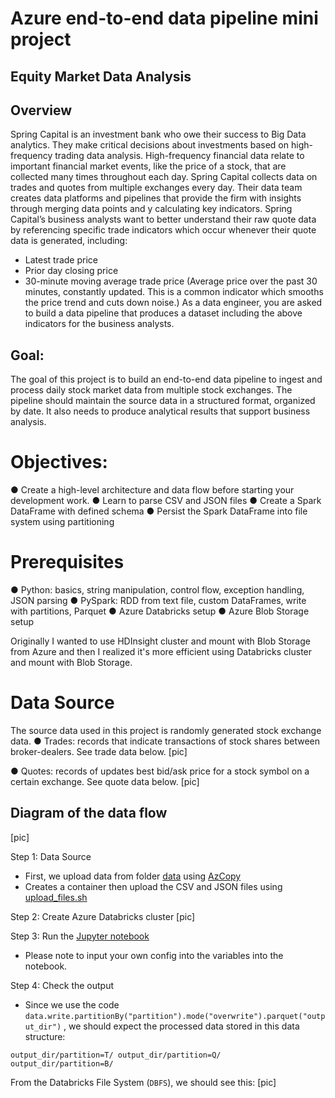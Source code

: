 # Azure end-to-end data pipeline mini project

## Equity Market Data Analysis

## Overview
Spring Capital is an investment bank who owe their success to Big Data analytics. They make critical decisions about investments based on high-frequency trading data analysis. High-frequency financial data relate to important financial market events, like the price of a stock, that are collected many times throughout each day.
Spring Capital collects data on trades and quotes from multiple exchanges every day. Their data team creates data platforms and pipelines that provide the firm with insights through merging data points and y calculating key indicators. Spring Capital’s business analysts want to better understand their raw quote data by referencing specific trade indicators which occur whenever their quote data is generated, including:
- Latest trade price
- Prior day closing price
- 30-minute moving average trade price (Average price over the past 30 minutes,
constantly updated. This is a common indicator which smooths the price trend and cuts down noise.)
As a data engineer, you are asked to build a data pipeline that produces a dataset including the above indicators for the business analysts.

## Goal:
The goal of this project is to build an end-to-end data pipeline to ingest and process daily stock market data from multiple stock exchanges. The pipeline should maintain the source data in a structured format, organized by date. It also needs to produce analytical results that support business analysis.

# Objectives:
● Create a high-level architecture and data flow before starting your development work.
● Learn to parse CSV and JSON files
● Create a Spark DataFrame with defined schema
● Persist the Spark DataFrame into file system using partitioning

# Prerequisites
● Python: basics, string manipulation, control flow, exception handling, JSON parsing
● PySpark: RDD from text file, custom DataFrames, write with partitions, Parquet
● Azure Databricks setup
● Azure Blob Storage setup

Originally I wanted to use HDInsight cluster and mount with Blob Storage from Azure and then I realized it's more efficient using Databricks cluster and mount with Blob Storage.

# Data Source
The source data used in this project is randomly generated stock exchange data.
● Trades: records that indicate transactions of stock shares between broker-dealers. See trade data below.
[pic]


● Quotes: records of updates best bid/ask price for a stock symbol on a certain exchange. See quote data below.
[pic]

## Diagram of the data flow
[pic]

Step 1: Data Source
- First, we upload data from folder [data]() using [AzCopy](https://docs.microsoft.com/en-us/azure/storage/common/storage-use-azcopy-v10?toc=/azure/storage/blobs/toc.json) 
- Creates a container then upload the CSV and JSON files using [upload_files.sh]()

Step 2: Create Azure Databricks cluster
[pic]

Step 3: Run the [Jupyter notebook]()
- Please note to input your own config into the variables into the notebook.

Step 4: Check the output
- Since we use the code `data.write.partitionBy("partition").mode("overwrite").parquet("output_dir")` , we should expect the processed data stored in this data structure:
```
output_dir/partition=T/ output_dir/partition=Q/ output_dir/partition=B/
```

From the Databricks File System (`DBFS`), we should see this:
[pic]

